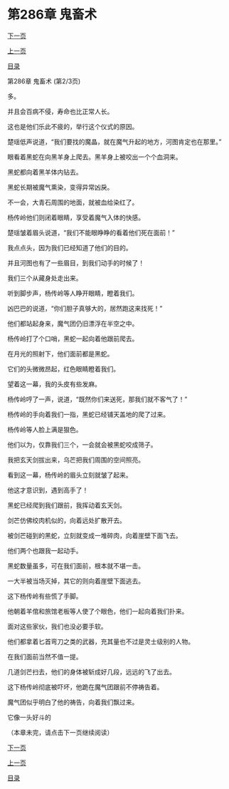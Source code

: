 <h1>第286章    鬼畜术</h1>
            <div><p><a href="./857_%E7%AC%AC286%E7%AB%A0_%E9%AC%BC%E7%95%9C%E6%9C%AF.md">下一页</a></p><p><a href="./855_%E7%AC%AC286%E7%AB%A0_%E9%AC%BC%E7%95%9C%E6%9C%AF.md">上一页</a></p><p><a href="../">目录</a></p></div>
            <div><p>第286章    鬼畜术 (第2/3页)</p><p>多。</p><p>并且会百病不侵，寿命也比正常人长。</p><p>这也是他们乐此不疲的，举行这个仪式的原因。</p><p>楚瑶低声说道，“我们要找的魔晶，就在魔气升起的地方，河图肯定也在那里。”</p><p>眼看着黑蛇在向黑羊身上爬去。黑羊身上被咬出一个个血洞来。</p><p>黑蛇都向着黑羊体内钻去。</p><p>黑蛇长期被魔气熏染，变得异常凶戾。</p><p>不一会，大青石周围的地面，就被血给染红了。</p><p>杨传岭他们则闭着眼睛，享受着魔气入体的快感。</p><p>楚瑶皱着眉头说道，“我们不能眼睁睁的看着他们死在面前！”</p><p>我点点头，因为我们已经知道了他们的目的。</p><p>并且河图也有了一些眉目，到我们动手的时候了！</p><p>我们三个从藏身处走出来。</p><p>听到脚步声，杨传岭等人睁开眼睛，瞪着我们。</p><p>凶巴巴的说道，“你们胆子真够大的，居然跑这来找死！”</p><p>他们都站起身来，魔气团仍旧漂浮在半空之中。</p><p>杨传岭打了个口哨，黑蛇一起向着他跟前爬去。</p><p>在月光的照射下，他们面前都是黑蛇。</p><p>它们的头微微昂起，红色眼睛瞪着我们。</p><p>望着这一幕，我的头皮有些发麻。</p><p>杨传岭哼了一声，说道，“既然你们来送死，那我们就不客气了！”</p><p>杨传岭的手向着我们一指，黑蛇已经铺天盖地的爬了过来。</p><p>杨传岭等人脸上满是狠色。</p><p>他们以为，仅靠我们三个，一会就会被黑蛇咬成筛子。</p><p>我把玄天剑拔出来，乌芒把我们周围的空间照亮。</p><p>看到这一幕，杨传岭的眉头立刻就皱了起来。</p><p>他这才意识到，遇到高手了！</p><p>黑蛇已经爬到我们跟前，我挥动着玄天剑。</p><p>剑芒仿佛绞肉机似的，向着远处扩散开去。</p><p>被剑芒碰到的黑蛇，立刻就变成一堆碎肉，向着崖壁下面飞去。</p><p>他们两个也跟我一起动手。</p><p>黑蛇数量虽多，可在我们面前，根本就不堪一击。</p><p>一大半被当场灭掉，其它的则向着崖壁下面逃去。</p><p>这下杨传岭有些慌了手脚。</p><p>他朝着羊倌和旅馆老板等人使了个眼色，他们一起向着我们扑来。</p><p>面对这些家伙，我们也没必要手软。</p><p>他们都拿着匕首弯刀之类的武器，充其量也不过是灵士级别的人物。</p><p>在我们面前当然不值一提。</p><p>几道剑芒扫去，他们的身体被斩成好几段，远远的飞了出去。</p><p>这下杨传岭彻底被吓坏，他跪在魔气团跟前不停祷告着。</p><p>魔气团似乎明白了他的祷告，向着我们飘过来。</p><p>它像一头好斗的</p><p>（本章未完，请点击下一页继续阅读）</p></div>
            <div><p><a href="./857_%E7%AC%AC286%E7%AB%A0_%E9%AC%BC%E7%95%9C%E6%9C%AF.md">下一页</a></p><p><a href="./855_%E7%AC%AC286%E7%AB%A0_%E9%AC%BC%E7%95%9C%E6%9C%AF.md">上一页</a></p><p><a href="../">目录</a></p></div>